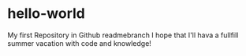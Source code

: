 # hello-world
My first Repository in Github
readmebranch
I hope that I'll hava a fullfill summer vacation with code and knowledge! 
